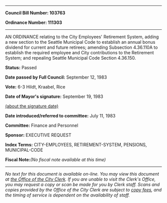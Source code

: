 

********

**Council Bill Number: 103763**
   
**Ordinance Number: 111303**
********

 AN ORDINANCE relating to the City Employees' Retirement System, adding a new section to the Seattle Municipal Code to establish an annual bonus dividend for current and future retirees; amending Subsection 4.36.110A to establish the required employee and City contributions to the Retirement System; and repealing Seattle Municipal Code Section 4.36.150.

**Status:** Passed
   
**Date passed by Full Council:** September 12, 1983
   
**Vote:** 6-3 Hildt, Kraabel, Rice
   
**Date of Mayor's signature:** September 19, 1983
   
[(about the signature date)](/~public/approvaldate.htm)
   
   
   
**Date introduced/referred to committee:** July 11, 1983
   
**Committee:** Finance and Personnel
   
**Sponsor:** EXECUTIVE REQUEST
   
   
**Index Terms:** CITY-EMPLOYEES, RETIREMENT-SYSTEM, PENSIONS, MUNICIPAL-CODE

**Fiscal Note:**_(No fiscal note available at this time)_
********

_No text for this document is available on-line. You may view this document at [the Office of the City Clerk](http://www.seattle.gov/leg/clerk/contactUs.htm). If you are unable to visit the Clerk's Office, you may request a copy or scan be made for you by Clerk staff. Scans and copies provided by the Office of the City Clerk are subject to [copy fees](http://clerk.seattle.gov/~public/clerkfees.htm), and the timing of service is dependent on the availability of staff._

